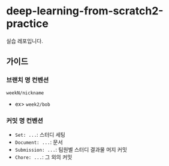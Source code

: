 # deep-learning-from-scratch2-practice

실습 레포입니다.

## 가이드

### 브랜치 명 컨벤션

`weekN/nickname`

- ex> `week2/bob`

### 커밋 명 컨벤션

- `Set: ...`: 스터디 세팅
- `Document: ...`: 문서
- `Submission: ...`: 팀원별 스터디 결과물 머지 커밋
- `Chore: ...`: 그 외의 커밋
